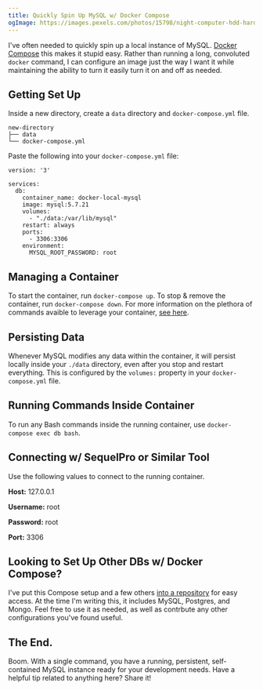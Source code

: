 ```yaml
---
title: Quickly Spin Up MySQL w/ Docker Compose
ogImage: https://images.pexels.com/photos/15798/night-computer-hdd-hard-drive.jpg?auto=compress&cs=tinysrgb&dpr=2&h=750&w=1260
---
```


I've often needed to quickly spin up a local instance of MySQL. [Docker Compose](https://docs.docker.com/compose/) this makes it stupid easy. Rather than running a long, convoluted `docker` command, I can configure an image just the way I want it while maintaining the ability to turn it easily turn it on and off as needed.

## Getting Set Up

Inside a new directory, create a `data` directory and `docker-compose.yml` file.

```
new-directory
├── data
└── docker-compose.yml
```

Paste the following into your `docker-compose.yml` file:

```
version: '3'

services:
  db:
    container_name: docker-local-mysql
    image: mysql:5.7.21
    volumes:
      - "./data:/var/lib/mysql"
    restart: always
    ports:
      - 3306:3306
    environment:
      MYSQL_ROOT_PASSWORD: root

```

## Managing a Container

To start the container, run `docker-compose up`. To stop & remove the container, run `docker-compose down`. For more information on the plethora of commands avaible to leverage your container, [see here](https://docs.docker.com/compose/reference/).

## Persisting Data

Whenever MySQL modifies any data within the container, it will persist locally inside your `./data` directory, even after you stop and restart everything. This is configured by the `volumes:` property in your `docker-compose.yml` file.

## Running Commands Inside Container

To run any Bash commands inside the running container, use `docker-compose exec db bash`.

## Connecting w/ SequelPro or Similar Tool

Use the following values to connect to the running container.

**Host:** 127.0.0.1

**Username:** root

**Password:** root

**Port:** 3306

## Looking to Set Up Other DBs w/ Docker Compose?

I've put this Compose setup and a few others [into a repository](https://github.com/alexmacarthur/local-docker-db) for easy access. At the time I'm writing this, it includes MySQL, Postgres, and Mongo. Feel free to use it as needed, as well as contrbute any other configurations you've found useful.

## The End.

Boom. With a single command, you have a running, persistent, self-contained MySQL instance ready for your development needs. Have a helpful tip related to anything here? Share it!
